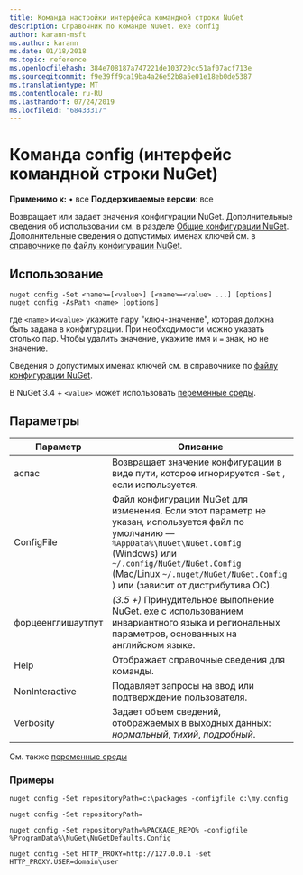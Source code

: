 ```yaml
---
title: Команда настройки интерфейса командной строки NuGet
description: Справочник по команде NuGet. exe config
author: karann-msft
ms.author: karann
ms.date: 01/18/2018
ms.topic: reference
ms.openlocfilehash: 384e708187a747221de103720cc51af07acf713e
ms.sourcegitcommit: f9e39ff9ca19ba4a26e52b8a5e01e18eb0de5387
ms.translationtype: MT
ms.contentlocale: ru-RU
ms.lasthandoff: 07/24/2019
ms.locfileid: "68433317"
---
```

# <a name="config-command-nuget-cli"></a>Команда config (интерфейс командной строки NuGet)

**Применимо к:** &bullet; все **Поддерживаемые версии**: все

Возвращает или задает значения конфигурации NuGet. Дополнительные сведения об использовании см. в разделе [Общие конфигурации NuGet](../../consume-packages/configuring-nuget-behavior.md). Дополнительные сведения о допустимых именах ключей см. в [справочнике по файлу конфигурации NuGet](../nuget-config-file.md).

## <a name="usage"></a>Использование

```cli
nuget config -Set <name>=[<value>] [<name>=<value> ...] [options]
nuget config -AsPath <name> [options]
```

где `<name>` и`<value>` укажите пару "ключ-значение", которая должна быть задана в конфигурации. При необходимости можно указать столько пар. Чтобы удалить значение, укажите имя и `=` знак, но не значение.

Сведения о допустимых именах ключей см. в справочнике по [файлу конфигурации NuGet](../nuget-config-file.md).

В NuGet 3.4 + `<value>` может использовать [переменные среды](cli-ref-environment-variables.md).

## <a name="options"></a>Параметры

| Параметр | Описание |
| --- | --- |
| аспас | Возвращает значение конфигурации в виде пути, которое игнорируется `-Set` , если используется. |
| ConfigFile | Файл конфигурации NuGet для изменения. Если этот параметр не указан, используется файл по умолчанию —`%AppData%\NuGet\NuGet.Config` (Windows) или `~/.config/NuGet/NuGet.Config` (Mac/Linux `~/.nuget/NuGet/NuGet.Config` ) или (зависит от дистрибутива ОС).|
| форцеенглишаутпут | *(3.5 +)* Принудительное выполнение NuGet. exe с использованием инвариантного языка и региональных параметров, основанных на английском языке. |
| Help | Отображает справочные сведения для команды. |
| NonInteractive | Подавляет запросы на ввод или подтверждение пользователя. |
| Verbosity | Задает объем сведений, отображаемых в выходных данных: *нормальный*, *тихий*, *подробный*. |

См. также [переменные среды](cli-ref-environment-variables.md)

### <a name="examples"></a>Примеры

```cli
nuget config -Set repositoryPath=c:\packages -configfile c:\my.config

nuget config -Set repositoryPath=

nuget config -Set repositoryPath=%PACKAGE_REPO% -configfile %ProgramData%\NuGet\NuGetDefaults.Config

nuget config -Set HTTP_PROXY=http://127.0.0.1 -set HTTP_PROXY.USER=domain\user
```
